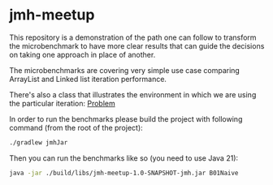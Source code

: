 # jmh-meetup

This repository is a demonstration of the path one can follow to transform the microbenchmark to have more clear results 
that can guide the decisions on taking one approach in place of another.

The microbenchmarks are covering very simple use case comparing ArrayList and Linked list iteration performance.

There's also a class that illustrates the environment in which we are using the particular iteration: [Problem](src/main/kotlin/org/falland/meetups/jmh/Problem.kt)

In order to run the benchmarks please build the project with following command (from the root of the project):
```zsh
./gradlew jmhJar
```

Then you can run the benchmarks like so (you need to use Java 21):
```zsh
java -jar ./build/libs/jmh-meetup-1.0-SNAPSHOT-jmh.jar B01Naive
```
